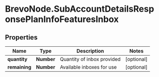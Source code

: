 # BrevoNode.SubAccountDetailsResponsePlanInfoFeaturesInbox

## Properties
Name | Type | Description | Notes
------------ | ------------- | ------------- | -------------
**quantity** | **Number** | Quantity of inbox provided | [optional] 
**remaining** | **Number** | Available inboxes for use | [optional] 


